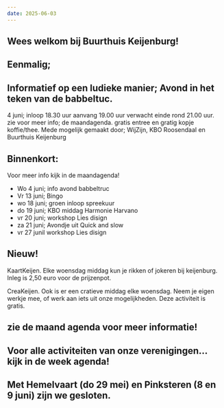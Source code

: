 ```yaml
---
date: 2025-06-03
---
```


## Wees welkom bij Buurthuis Keijenburg!

## Eenmalig;
## Informatief op een ludieke manier; Avond in het teken van de babbeltuc.
4 juni; inloop 18.30 uur aanvang 19.00 uur verwacht einde rond 21.00 uur.
zie voor meer info; de maandagenda.
gratis entree en gratig kopje koffie/thee.
Mede mogelijk gemaakt door; WijZijn, KBO Roosendaal en Buurthuis Keijenburg

## Binnenkort:
Voor meer info kijk in de maandagenda!
- Wo 4 juni; info avond babbeltruc
- Vr 13 juni; Bingo
- wo 18 juni; groen inloop spreekuur
- do 19 juni; KBO middag Harmonie Harvano
- vr 20 juni; workshop Lies disign
- za 21 juni; Avondje uit Quick and slow
- vr 27 junil workshop Lies disign

## Nieuw!

KaartKeijen.
  Elke woensdag middag kun je rikken of jokeren bij keijenburg. Inleg is 2,50 euro voor de prijzenpot.

CreaKeijen.
  Ook is er een cratieve middag elke woensdag. Neem je eigen werkje mee, of werk aan iets uit onze mogelijkheden. 
  Deze activiteit is gratis.

## zie de maand agenda voor meer informatie!

## Voor alle activiteiten van onze verenigingen... kijk in de week agenda!

## Met Hemelvaart (do 29 mei) en Pinksteren (8 en 9 juni) zijn we gesloten.
